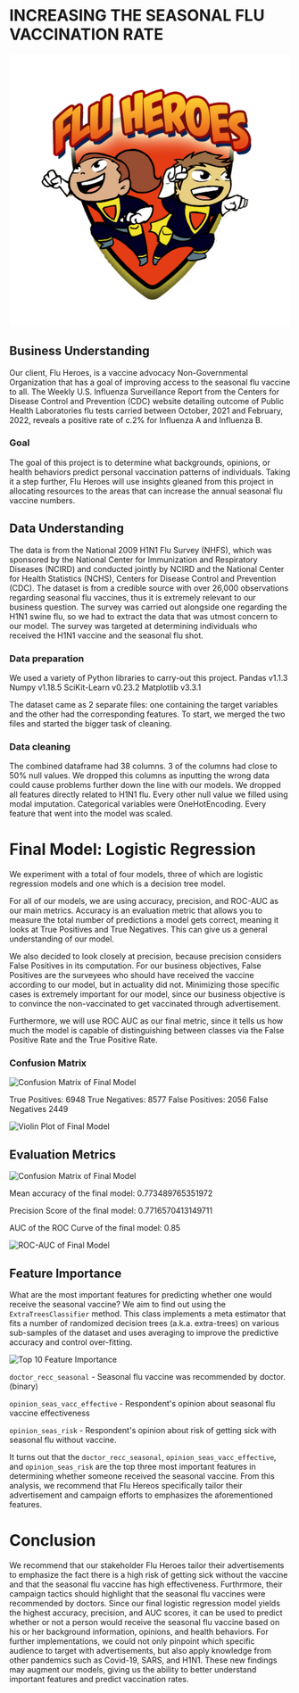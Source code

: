 # INCREASING THE SEASONAL FLU VACCINATION RATE

![alt text](data/Flu-Heroes.png)


## Business Understanding

Our client, Flu Heroes, is a vaccine advocacy Non-Governmental Organization that has a goal of improving access to the seasonal flu vaccine to all. The Weekly U.S. Influenza Surveillance Report from the Centers for Disease Control and Prevention (CDC) website detailing outcome of Public Health Laboratories flu tests carried between October, 2021 and February, 2022, reveals a positive rate of c.2% for Influenza A and Influenza B. 

### Goal

The goal of this project is to determine what backgrounds, opinions, or health behaviors predict personal vaccination patterns of individuals. Taking it a step further, Flu Heroes will use insights gleaned from this project in allocating resources to the areas that can increase the annual seasonal flu vaccine numbers. 

## Data Understanding

The data is from the National 2009 H1N1 Flu Survey (NHFS), which was sponsored by the National Center for Immunization and Respiratory Diseases (NCIRD) and conducted jointly by NCIRD and the National Center for Health Statistics (NCHS), Centers for Disease Control and Prevention (CDC). The dataset is from a credible source with over 26,000 observations regarding seasonal flu vaccines, thus it is extremely relevant to our business question. The survey was carried out alongside one regarding the H1N1 swine flu, so we had to extract the data that was utmost concern to our model. The survey was targeted at determining individuals who received the H1N1 vaccine and the seasonal flu shot.

### Data preparation

We used a variety of Python libraries to carry-out this project. 
Pandas  v1.1.3
Numpy   v1.18.5
SciKit-Learn  v0.23.2
Matplotlib v3.3.1

The dataset came as 2 separate files: one containing the target variables and the other had the corresponding features. To start, we merged the two files and started the bigger task of cleaning. 

### Data cleaning
The combined dataframe had  38 columns. 3 of the columns had close to 50% null values. We dropped this columns as inputting the wrong data could cause problems further down the line with our models. We dropped all features directly related to H1N1 flu. Every other null value we filled using modal imputation. Categorical variables were OneHotEncoding. Every feature that went into the model was scaled.



# Final Model: Logistic Regression
We experiment with a total of four models, three of which are logistic regression models and one which is a decision tree model. 

For all of our models, we are using accuracy, precision, and ROC-AUC as our main metrics. Accuracy is an evaluation metric that allows you to measure the total number of predictions a model gets correct, meaning it looks at True Positives and True Negatives. This can give us a general understanding of our model.

We also decided to look closely at precision, because precision considers False Positives in its computation. For our business objectives, False Positives are the surveyees who should have received the vaccine according to our model, but in actuality did not. Minimizing those specific cases is extremely important for our model, since our business objective is to convince the non-vaccinated to get vaccinated through advertisement.

Furthermore, we will use ROC AUC as our final metric, since it tells us how much the model is capable of distinguishing between classes via the False Positive Rate and the True Positive Rate.

### Confusion Matrix
![Confusion Matrix of Final Model]('Phase-3-Project/photos/confusion_finalmodel.png')

True Positives: 6948
True Negatives: 8577
False Positives: 2056
False Negatives 2449

![Violin Plot of Final Model]('Phase-3-Project/photos/violinplot_finalmodel.png')

## Evaluation Metrics
![Confusion Matrix of Final Model]('Phase-3-Project/photos/evalmetrics_finalmodel.png')

Mean accuracy of the final model: 0.773489765351972

Precision Score of the final model: 0.7716570413149711

AUC of the ROC Curve of the final model: 0.85

![ROC-AUC of Final Model]('Phase-3-Project/photos/ROCAUC_finalmodel.png')

## Feature Importance
What are the most important features for predicting whether one would receive the seasonal vaccine? We aim to find out using the `ExtraTreesClassifier` method. This class implements a meta estimator that fits a number of randomized decision trees (a.k.a. extra-trees) on various sub-samples of the dataset and uses averaging to improve the predictive accuracy and control over-fitting.

![Top 10 Feature Importance]('Phase-3-Project/photos/top10feature.png')

`doctor_recc_seasonal` - Seasonal flu vaccine was recommended by doctor. (binary)

`opinion_seas_vacc_effective` - Respondent's opinion about seasonal flu vaccine effectiveness

`opinion_seas_risk` - Respondent's opinion about risk of getting sick with seasonal flu without vaccine.

It turns out that the `doctor_recc_seasonal`, `opinion_seas_vacc_effective`, and `opinion_seas_risk` are the top three most important features in determining whether someone received the seasonal vaccine. From this analysis, we recommend that Flu Hereos specifically tailor their advertisement and campaign efforts to emphasizes the aforementioned features. 


# Conclusion

We recommend that our stakeholder Flu Heroes tailor their advertisements to emphasize the fact there is a high risk of getting sick without the vaccine and that the seasonal flu vaccine has high effectiveness. Furthrmore, their campaign tactics should highlight that the seasonal flu vaccines were recommended by doctors. Since our final logistic regression model yields the highest accuracy, precision, and AUC scores, it can be used to predict whether or not a person would receive the seasonal flu vaccine based on his or her background information, opinions, and health behaviors. For further implementations, we could not only pinpoint which specific audience to target with advertisements, but also apply knowledge from other pandemics such as Covid-19, SARS, and H1N1. These new findings may augment our models, giving us the ability to better understand important features and predict vaccination rates.